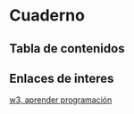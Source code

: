# Cuaderno
## Tabla de contenidos
## Enlaces de interes
[w3, aprender programación](https://www.w3.org/)
